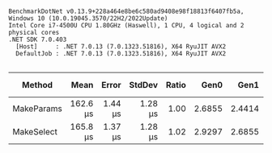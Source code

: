 ```

BenchmarkDotNet v0.13.9+228a464e8be6c580ad9408e98f18813f6407fb5a, Windows 10 (10.0.19045.3570/22H2/2022Update)
Intel Core i7-4500U CPU 1.80GHz (Haswell), 1 CPU, 4 logical and 2 physical cores
.NET SDK 7.0.403
  [Host]     : .NET 7.0.13 (7.0.1323.51816), X64 RyuJIT AVX2
  DefaultJob : .NET 7.0.13 (7.0.1323.51816), X64 RyuJIT AVX2


```
| Method     | Mean     | Error   | StdDev  | Ratio | Gen0   | Gen1   | Allocated | Alloc Ratio |
|----------- |---------:|--------:|--------:|------:|-------:|-------:|----------:|------------:|
| MakeParams | 162.6 μs | 1.44 μs | 1.28 μs |  1.00 | 2.6855 | 2.4414 |   5.75 KB |        1.00 |
| MakeSelect | 165.8 μs | 1.37 μs | 1.28 μs |  1.02 | 2.9297 | 2.6855 |   6.07 KB |        1.06 |
